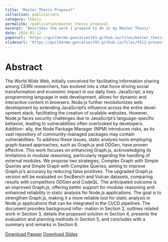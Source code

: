 ```yaml
---
title: "Master Thesis Proposal"
collection: publications
category: thesis
permalink: /publication/master_thesis_proposal
excerpt: 'Describes the work I propose to do in my Master Thesis'
date: 2024-01-12
paperurl: 'https://guilherme-goncalves793.github.io/files/master_thesis_proposal.pdf'
slidesurl: 'https://guilherme-goncalves793.github.io/files/PIC2-presentation.pptx'
---
```


Abstract
======
  The World Wide Web, initially conceived for facilitating information sharing among CERN researchers, has evolved into a vital force driving social transformation and economic impact in our daily lives. JavaScript, a key programming language in web development, allows for dynamic and interactive content in browsers. Node.js further revolutionizes web development by extending JavaScript’s influence across the entire devel- opment stack, facilitating the creation of scalable websites. However, Node.js faces security challenges due to JavaScript’s language-specific behavior, leading to vulnerabilities often overlooked by developers. Addition- ally, the Node Package Manager (NPM) introduces risks, as its vast repository of community-managed packages may contain vulnerabilities. To address these issues, static analysis tools employing graph-based approaches, such as Graph.js and ODGen, have proven effective. This work focuses on enhancing Graph.js, acknowledging its limitations in modular reasoning, particularly regarding the handling of external modules. We propose two strategies, Complex Graph with Simple Queries and Simple Graph with Complex Queries, aiming to improve Graph.js’s accuracy by reducing false positives. The upgraded Graph.js version will be evaluated on SecBench and Vulcan datasets, comparing results with competitors ODGen and CodeQL. The anticipated outcome is an improved Graph.js, offering better support for modular reasoning and enhanced reliability in static analysis for Node.js applications. The goal is to strengthen Graph.js, making it a more reliable tool for static analysis in Node.js applications that can be integrated in the CI/CD pipelines. The document provides background infor- mation in Section 2, outlines related work in Section 3, details the proposed solution in Section 4, presents the evaluation and planning methods in Section 5, and concludes with a summary and remarks in Section 6.

[Download Papper](../files/master_thesis_proposal.pdf)
[Download Slides](../files/PIC2-presentation.pptx)
